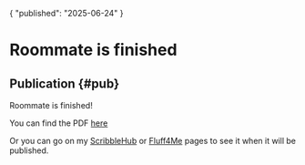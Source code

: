 {
  "published": "2025-06-24"
}
# Roommate is finished
## Publication {#pub}
Roommate is finished!

You can find the PDF [here](https://analgesia.icu/roommates)

Or you can go on my [ScribbleHub](https://www.scribblehub.com/profile/49937/coco33920/) or
[Fluff4Me](https://fluff4.me/author/vanilla-extracts) pages to see it when it will be published.
